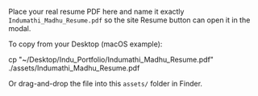 Place your real resume PDF here and name it exactly `Indumathi_Madhu_Resume.pdf` so the site Resume button can open it in the modal.

To copy from your Desktop (macOS example):

cp "~/Desktop/Indu_Portfolio/Indumathi_Madhu_Resume.pdf" ./assets/Indumathi_Madhu_Resume.pdf

Or drag-and-drop the file into this `assets/` folder in Finder.

